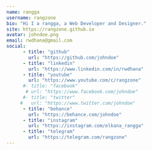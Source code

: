 ```yaml
---
name: rangga
username: rangzone
bio: "Hi I a rangga, a Web Developer and Designer."
site: https://rangzone.github.io
avatar: johndoe.png
email: rwdhana@gmail.com
social:
      - title: "github"
        url: "https://github.com/johndoe"
      - title: "linkedin"
        url: "https://www.linkedin.com/in/rwdhana"
      - title: "youtube"
        url: "https://www.youtube.com/c/rangzone"
      #- title: "facebook"
       # url: "https://www.facebook.com/johndoe"
      #- title: "twitter"
     #   url: "https://www.twitter.com/johndoe"
      - title: "behance"
        url: "https://behance.com/johndoe"
      - title: "instagram"
        url: "https://instagram.com/elkana_rangga"
      - title: "telegram"
        url: "https://telegram.com/rangzone"
---
```

